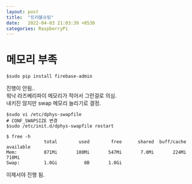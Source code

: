 ```yaml
---
layout: post
title:  "트러블슈팅"
date:   2022-04-03 21:03:39 +0530
categories: RaspberryPi
---
```


# 메모리 부족

```
$sudo pip install firebase-admin
```

진행이 안됨..   
워낙 라즈베리파이 메모리가 적어서 그런걸로 의심.  
내키진 않지만 swap 메모리 늘리기로 결정.

```
$sudo vi /etc/dphys-swapfile
# CONF_SWAPSIZE 변경
$sudo /etc/init.d/dphys-swapfile restart
```

```
$ free -h
              total        used        free      shared  buff/cache   available
Mem:          871Mi       100Mi       547Mi       7.0Mi       224Mi       710Mi
Swap:         1.0Gi          0B       1.0Gi
```

이제서야 진행 됨.

